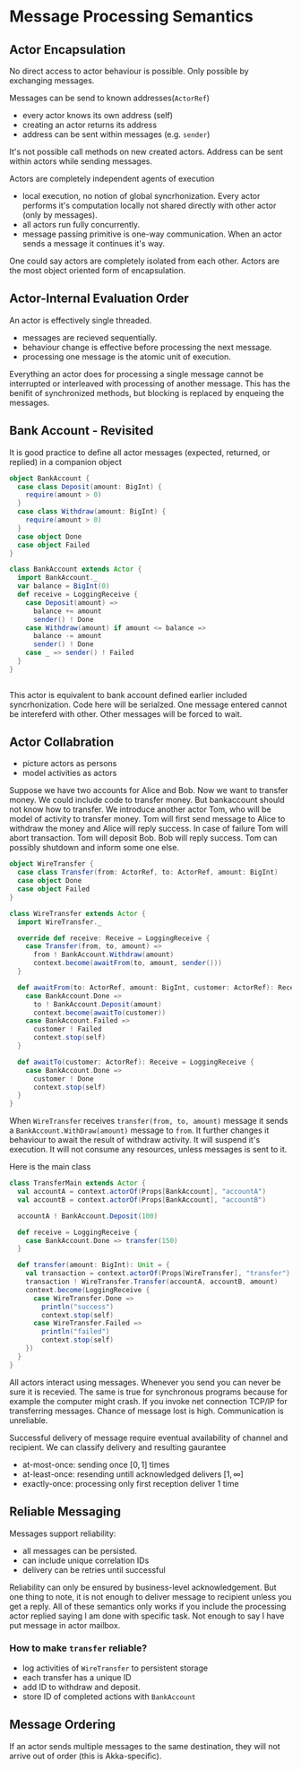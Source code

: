 # Message Processing Semantics
## Actor Encapsulation

No direct access to actor behaviour is possible. Only possible by exchanging messages.

Messages can be send to known addresses(`ActorRef`)
- every actor knows its own address (self)
- creating an actor returns its address
- address can be sent within messages (e.g. `sender`)

It's not possible call methods on new created actors. Address can be sent within actors while sending messages.

Actors are completely independent agents of execution
- local execution, no notion of global syncrhonization. Every actor performs it's computation locally not shared directly with other actor (only by messages).
- all actors run fully concurrently.
- message passing primitive is one-way communication. When an actor sends a message it continues it's way.

One could say actors are completely isolated from each other. Actors are the most object oriented form of encapsulation. 

## Actor-Internal Evaluation Order
An actor is effectively single threaded.
- messages are recieved sequentially.
- behaviour change is effective before processing the next message.
- processing one message is the atomic unit of execution.

Everything an actor does for processing a single message cannot be interrupted or interleaved with processing of another message. This has the benifit of synchronized methods, but blocking is replaced by enqueing the messages.

## Bank Account - Revisited
It is good practice to define all actor messages (expected, returned, or replied) in a companion object

```scala
object BankAccount {
  case class Deposit(amount: BigInt) {
    require(amount > 0)
  }
  case class Withdraw(amount: BigInt) {
    require(amount > 0)
  }
  case object Done
  case object Failed
}

class BankAccount extends Actor {
  import BankAccount._
  var balance = BigInt(0)
  def receive = LoggingReceive {
    case Deposit(amount) =>
      balance += amount
      sender() ! Done
    case Withdraw(amount) if amount <= balance =>
      balance -= amount
      sender() ! Done
    case _ => sender() ! Failed
  }
}
    
```

This actor is equivalent to bank account defined earlier included syncrhonization. Code here will be serialzed. One message entered cannot be intereferd with other. Other messages will be forced to wait.

## Actor Collabration
- picture actors as persons
- model activities as actors

Suppose we have two accounts for Alice and Bob. Now we want to transfer money. We could include code to transfer money. But bankaccount should not know how to transfer. We introduce another actor Tom, who will be model of activity to transfer money. Tom will first send message to Alice to withdraw the money and Alice will reply success. In case of failure Tom will abort transaction. Tom will deposit Bob. Bob will reply success. Tom can possibly shutdown and inform some one else.

```scala
object WireTransfer {
  case class Transfer(from: ActorRef, to: ActorRef, amount: BigInt)
  case object Done
  case object Failed
}

class WireTransfer extends Actor {
  import WireTransfer._

  override def receive: Receive = LoggingReceive {
    case Transfer(from, to, amount) =>
      from ! BankAccount.Withdraw(amount)
      context.become(awaitFrom(to, amount, sender()))
  }

  def awaitFrom(to: ActorRef, amount: BigInt, customer: ActorRef): Receive = LoggingReceive {
    case BankAccount.Done =>
      to ! BankAccount.Deposit(amount)
      context.become(awaitTo(customer))
    case BankAccount.Failed =>
      customer ! Failed
      context.stop(self)
  }

  def awaitTo(customer: ActorRef): Receive = LoggingReceive {
    case BankAccount.Done =>
      customer ! Done
      context.stop(self)
  }
}
```

When `WireTransfer` receives `transfer(from, to, amount)` message it sends a `BankAccount.WithDraw(amount)` message to `from`. It further changes it behaviour to await the result of withdraw activity. It will suspend it's execution. It will not consume any resources, unless messages is sent to it.

Here is the main class 

```scala
class TransferMain extends Actor {
  val accountA = context.actorOf(Props[BankAccount], "accountA")
  val accountB = context.actorOf(Props[BankAccount], "accountB")

  accountA ! BankAccount.Deposit(100)

  def receive = LoggingReceive {
    case BankAccount.Done => transfer(150)
  }

  def transfer(amount: BigInt): Unit = {
    val transaction = context.actorOf(Props[WireTransfer], "transfer")
    transaction ! WireTransfer.Transfer(accountA, accountB, amount)
    context.become(LoggingReceive {
      case WireTransfer.Done =>
        println("success")
        context.stop(self)
      case WireTransfer.Failed =>
        println("failed")
        context.stop(self)
    })
  }
}
```


All actors interact using messages. Whenever you send you can never be sure it is recevied. The same is true for synchronous programs because for example the computer might crash. If you invoke net connection TCP/IP for transferring messages. Chance of message lost is high. Communication is unreliable. 

Successful delivery of message require eventual availability of channel and recipient. We can classify delivery and resulting gaurantee
* at-most-once: sending once $[0,1]$ times
* at-least-once: resending untill acknowledged delivers $[1, \infty]$
* exactly-once: processing only first reception deliver 1 time


## Reliable Messaging
Messages support reliability:
- all messages can be persisted.
- can include unique correlation IDs
- delivery can be retries until successful

Reliability can only be ensured by business-level acknowledgement. But one thing to note, it is not enough to deliver message to recipient unless you get a reply. All of these semantics only works if you include the processing actor replied saying I am done with specific task. Not enough to say I have put message in actor mailbox.

### How to make `transfer` reliable?
- log activities of `WireTransfer` to persistent storage
- each transfer has a unique ID
- add ID to withdraw and deposit.
- store ID of completed actions with `BankAccount`

## Message Ordering
If an actor sends multiple messages to the same destination, they will not arrive out of order (this is Akka-specific).



```scala

```
